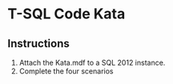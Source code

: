 # T-SQL Code Kata

## Instructions
1. Attach the Kata.mdf to a SQL 2012 instance.
2. Complete the four scenarios
